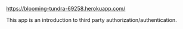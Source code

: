 https://blooming-tundra-69258.herokuapp.com/

This app is an introduction to third party authorization/authentication. 
